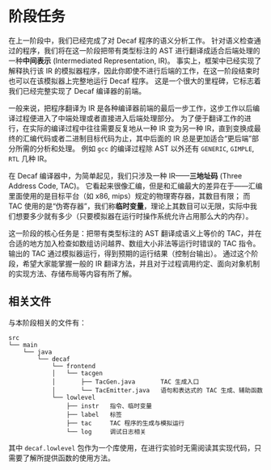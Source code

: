 # 阶段任务

在上一阶段中，我们已经完成了对 Decaf 程序的语义分析工作。
针对语义检查通过的程序，我们将在这一阶段把带有类型标注的 AST 进行翻译成适合后端处理的一种**中间表示** (Intermediated Representation, IR)。
事实上，框架中已经实现了解释执行该 IR 的模拟器程序，因此你即使不进行后端的工作，在这一阶段结束时也可以在该模拟器上完整地运行 Decaf 程序。
这是一个很大的里程碑，它标志着我们已经完整实现了 Decaf 编译器的前端。

一般来说，把程序翻译为 IR 是各种编译器前端的最后一步工作，这步工作以后编译过程便进入了中端处理或者直接进入后端处理部分。
为了便于翻译工作的进行，在实际的编译过程中往往需要反复地从一种 IR 变为另一种 IR，直到变换成最终的汇编代码或者二进制目标代码为止，其中后面的 IR 总是更加适合“更后端”部分所需的分析和处理。
例如 `gcc` 的编译过程除 AST 以外还有 `GENERIC`, `GIMPLE`, `RTL` 几种 IR。

在 Decaf 编译器中，为简单起见，我们只涉及一种 IR——**三地址码** (Three Address Code, TAC)。
它看起来很像汇编，但是和汇编最大的差异在于——汇编里面使用的是目标平台（如 x86, mips）规定的物理寄存器，其数目有限；
而 TAC 使用的是“伪寄存器”，我们称**临时变量**，理论上其数目可以无限，实际中我们想要多少就有多少（只要模拟器在运行时操作系统允许占用那么大的内存）。

这一阶段的核心任务是：把带有类型标注的 AST 翻译成语义上等价的 TAC，并在合适的地方加入检查如数组访问越界、数组大小非法等运行时错误的 TAC 指令。
输出的 TAC 通过模拟器运行，得到预期的运行结果（控制台输出）。
通过这个阶段，希望大家能掌握一般的 IR 翻译方法，并且对于过程调用约定、面向对象机制的实现方法、存储布局等内容有所了解。

## 相关文件

与本阶段相关的文件有：

```text
src
└── main
    └── java
        └── decaf
            └── frontend
            │   └── tacgen
            │       ├── TacGen.java       TAC 生成入口
            │       └── TacEmitter.java   语句和表达式的 TAC 生成、辅助函数
            └── lowlevel
                ├── instr   指令、临时变量
                ├── label   标签
                ├── tac     TAC 程序的生成与模拟运行
                └── log     调试日志相关
```

其中 `decaf.lowlevel` 包作为一个库使用，在进行实验时无需阅读其实现代码，只需要了解所提供函数的使用方法。
